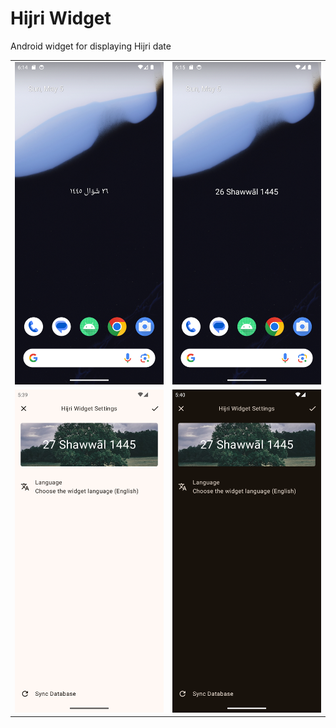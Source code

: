 # Hijri Widget

Android widget for displaying Hijri date

|                                                         |                                                       |
| ------------------------------------------------------- | ----------------------------------------------------- |
| ![Widget in Arabic](screenshots/ar.png)                 | ![Widget in English](screenshots/en.png)              |
| ![Widget Settings in light mode](screenshots/light.png) | ![Widget Settings in dark mode](screenshots/dark.png) |
